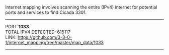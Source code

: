 Internet mapping involves scanning the entire (IPv4) internet for potential ports and services to find Cicada 3301.

---

PORT **1033**  
TOTAL IPV4 DETECTED: 615117  
LINK: https://github.com/3-3-0-1/internet_mapping/tree/master/map_data/1033  

---
